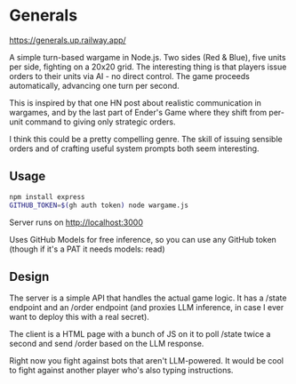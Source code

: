 # Generals

https://generals.up.railway.app/

A simple turn-based wargame in Node.js. Two sides (Red & Blue), five units per side, fighting on a 20x20 grid. The interesting thing is that players issue orders to their units via AI - no direct control. The game proceeds automatically, advancing one turn per second.

This is inspired by that one HN post about realistic communication in wargames, and by the last part of Ender's Game where they shift from per-unit command to giving only strategic orders.

I think this could be a pretty compelling genre. The skill of issuing sensible orders and of crafting useful system prompts both seem interesting.

## Usage

```bash
npm install express
GITHUB_TOKEN=$(gh auth token) node wargame.js
```

Server runs on [http://localhost:3000](http://localhost:3000)

Uses GitHub Models for free inference, so you can use any GitHub token (though if it's a PAT it needs models: read)

## Design

The server is a simple API that handles the actual game logic. It has a /state endpoint and an /order endpoint (and proxies LLM inference, in case I ever want to deploy this with a real secret).

The client is a HTML page with a bunch of JS on it to poll /state twice a second and send /order based on the LLM response.

Right now you fight against bots that aren't LLM-powered. It would be cool to fight against another player who's also typing instructions.
